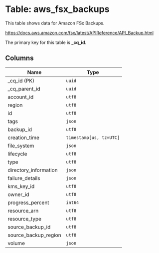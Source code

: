# Table: aws_fsx_backups

This table shows data for Amazon FSx Backups.

https://docs.aws.amazon.com/fsx/latest/APIReference/API_Backup.html

The primary key for this table is **_cq_id**.

## Columns

| Name          | Type          |
| ------------- | ------------- |
|_cq_id (PK)|`uuid`|
|_cq_parent_id|`uuid`|
|account_id|`utf8`|
|region|`utf8`|
|id|`utf8`|
|tags|`json`|
|backup_id|`utf8`|
|creation_time|`timestamp[us, tz=UTC]`|
|file_system|`json`|
|lifecycle|`utf8`|
|type|`utf8`|
|directory_information|`json`|
|failure_details|`json`|
|kms_key_id|`utf8`|
|owner_id|`utf8`|
|progress_percent|`int64`|
|resource_arn|`utf8`|
|resource_type|`utf8`|
|source_backup_id|`utf8`|
|source_backup_region|`utf8`|
|volume|`json`|